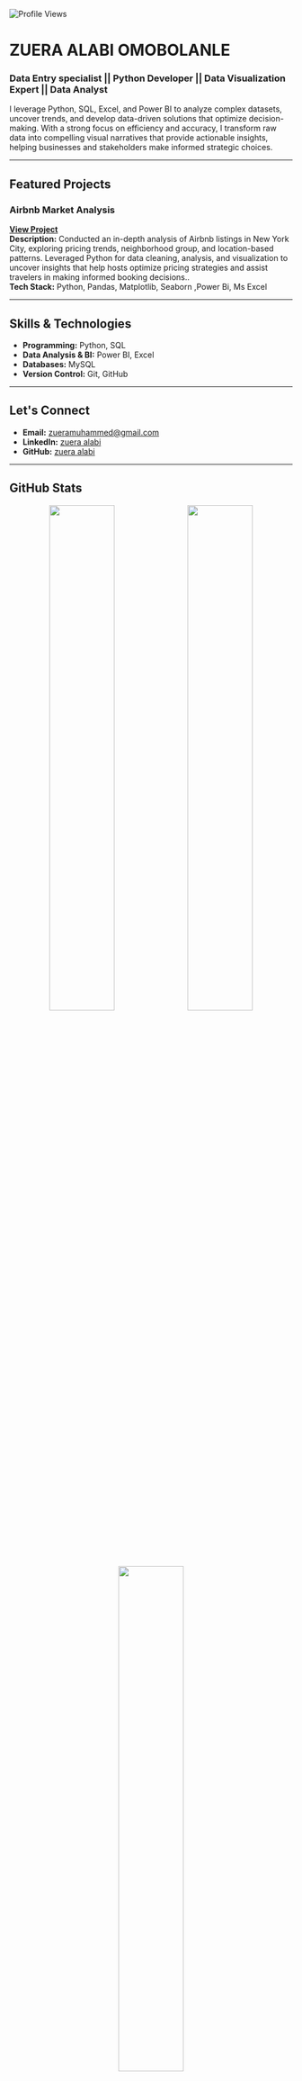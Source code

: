 <!-- GitHub Profile Views -->
![Profile Views](https://komarev.com/ghpvc/?username=Zuera-998&color=blue)


# ZUERA ALABI OMOBOLANLE  
### Data Entry specialist || Python Developer || Data Visualization Expert || Data Analyst

I leverage Python, SQL, Excel, and Power BI to analyze complex datasets, uncover trends, and develop data-driven solutions that optimize decision-making. With a strong focus on efficiency and accuracy, I transform raw data into compelling visual narratives that provide actionable insights, helping businesses and stakeholders make informed strategic choices.

---

## Featured Projects  

### Airbnb Market Analysis  
**[View Project](https://github.com/zuera-998/MY-PORTFOLIO/commit/7d3b9518e740d332c872a4fb50453395c35fe136)**  
**Description:** Conducted an in-depth analysis of Airbnb listings in New York City, exploring pricing trends, neighborhood group, and location-based patterns. Leveraged Python for data cleaning, analysis, and visualization to uncover insights that help hosts optimize pricing strategies and assist travelers in making informed booking decisions..  
**Tech Stack:** Python, Pandas, Matplotlib, Seaborn ,Power Bi, Ms Excel 

---

## Skills & Technologies  

- **Programming:** Python, SQL  
- **Data Analysis & BI:** Power BI, Excel    
- **Databases:** MySQL  
- **Version Control:** Git, GitHub  

---

## Let's Connect  

- **Email:** [zueramuhammed@gmail.com](zueramuhammed@gmail.com)
- **LinkedIn:** [zuera alabi](https://www.linkedin.com/in/zuera-alabi-4b85a7282)  
- **GitHub:** [zuera alabi](https://github.com/zuera-998)  

---

## GitHub Stats  

<p align="center">
  <img src="https://github-readme-stats.vercel.app/api?username=Sammydcode&show_icons=true&theme=dark" width="48%" />
  <img src="https://github-readme-streak-stats.herokuapp.com/?user=Sammydcode&theme=dark" width="48%" />
</p>

<p align="center">
  <img src="https://github-readme-stats.vercel.app/api/top-langs/?username=Sammydcode&layout=compact&theme=dark" width="48%" />
</p>

---
